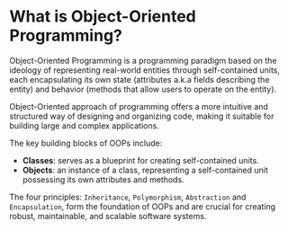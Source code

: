 # What is Object-Oriented Programming?

Object-Oriented Programming is a programming paradigm based on the ideology of representing real-world entities through self-contained units, each encapsulating its own state (attributes a.k.a fields describing the entity) and behavior (methods that allow users to operate on the entity).

Object-Oriented approach of programming offers a more intuitive and structured way of designing and organizing code, making it suitable for building large and complex applications.

The key building blocks of OOPs include:

- **Classes**: serves as a blueprint for creating self-contained units.
- **Objects**: an instance of a class, representing a self-contained unit possessing its own attributes and methods.

The four principles: `Inheritance`, `Polymorphism`, `Abstraction` and `Encapsulation`, form the foundation of OOPs and are crucial for creating robust, maintainable, and scalable software systems.

